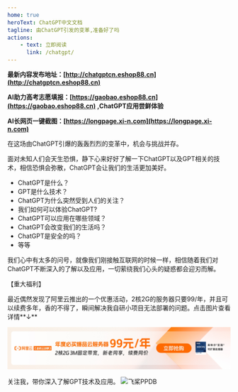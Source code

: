 ```yaml
---
home: true
heroText: ChatGPT中文文档
tagline: 由ChatGPT引发的变革,准备好了吗
actions:
    - text: 立即阅读
      link: /chatgpt/
---
```

**最新内容发布地址：[http://chatgptcn.eshop88.cn](http://chatgptcn.eshop88.cn)**

**AI助力高考志愿填报：[https://gaobao.eshop88.cn](https://gaobao.eshop88.cn) ,ChatGPT应用尝鲜体验**

**AI长网页一键截图：[https://longpage.xi-n.com](https://longpage.xi-n.com)**

在这场由ChatGPT引爆的轰轰烈烈的变革中，机会与挑战并存。

面对未知人们会天生恐惧，静下心来好好了解一下ChatGPT以及GPT相关的技术，相信恐惧会弥散，ChatGPT会让我们的生活更加美好。

+ ChatGPT是什么？
+ GPT是什么技术？
+ ChatGPT为什么突然受到人们的关注？
+ 我们如何可以体验ChatGPT?
+ ChatGPT可以应用在哪些领域？
+ ChatGPT会改变我们的生活吗？
+ ChatGPT是安全的吗？
+ 等等

我们心中有太多的问号，就像我们刚接触互联网的时候一样，相信随着我们对ChatGPT不断深入的了解以及应用，一切萦绕我们心头的疑惑都会迎刃而解。

【重大福利】

最近偶然发现了阿里云推出的一个优惠活动，2核2G的服务器只要99/年，并且可以续费多年，香的不得了，瞬间解决我自研小项目无法部署的问题。点击图片查看详情**↓**

[![阿里云](./img/aliyun99.jpg)](https://www.aliyun.com/minisite/goods?userCode=m87ienyv)

关注我，带你深入了解GPT技术及应用。
![飞桨PPDB](https://ai-studio-static-online.cdn.bcebos.com/e939f12ab7034a069fb4581dec21bb233473ed75fdd543d683982921ddb69167)
